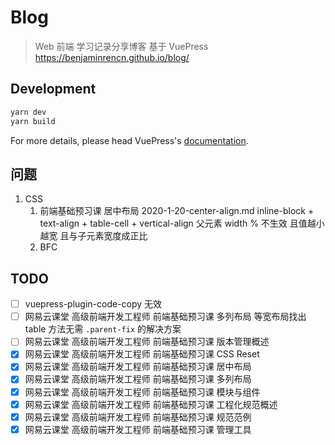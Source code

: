 # Blog

> Web 前端 学习记录分享博客 基于 VuePress  
> https://benjaminrencn.github.io/blog/

## Development

```bash
yarn dev
yarn build
```

For more details, please head VuePress's [documentation](https://v1.vuepress.vuejs.org/).

## 问题

1. CSS
    1. 前端基础预习课 居中布局 2020-1-20-center-align.md inline-block + text-align + table-cell + vertical-align 父元素 width % 不生效 且值越小越宽 且与子元素宽度成正比
    1. BFC
                                                                                                                                                                                                                                                                                                                                                                                                                                                                                                                                                                                                                                                                                                                                                                                                                                                                                   
## TODO

- [ ] vuepress-plugin-code-copy 无效
- [ ] 网易云课堂 高级前端开发工程师 前端基础预习课 多列布局 等宽布局找出 table 方法无需  `.parent-fix` 的解决方案
- [ ] 网易云课堂 高级前端开发工程师 前端基础预习课 版本管理概述
- [x] 网易云课堂 高级前端开发工程师 前端基础预习课 CSS Reset
- [x] 网易云课堂 高级前端开发工程师 前端基础预习课 居中布局
- [x] 网易云课堂 高级前端开发工程师 前端基础预习课 多列布局
- [x] 网易云课堂 高级前端开发工程师 前端基础预习课 模块与组件
- [x] 网易云课堂 高级前端开发工程师 前端基础预习课 工程化规范概述
- [x] 网易云课堂 高级前端开发工程师 前端基础预习课 规范范例
- [x] 网易云课堂 高级前端开发工程师 前端基础预习课 管理工具